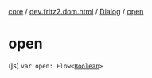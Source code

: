 [core](../../index.md) / [dev.fritz2.dom.html](../index.md) / [Dialog](index.md) / [open](./open.md)

# open

(js) `var open: Flow<`[`Boolean`](https://kotlinlang.org/api/latest/jvm/stdlib/kotlin/-boolean/index.html)`>`